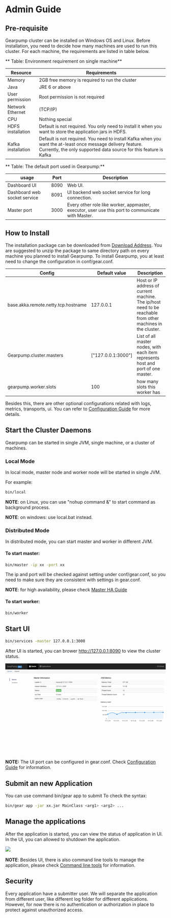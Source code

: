 # Admin Guide

## Pre-requisite

Gearpump cluster can be installed on Windows OS and Linux.
Before installation, you need to decide how many machines are used to run this cluster. For each machine, the requirements are listed in table below.

**  Table: Environment requirement on single machine**

Resource | Requirements
------------ | ---------------------------
Memory       | 2GB free memory is required to run the cluster
Java	       | JRE 6 or above
User permission | Root permission is not required
Network	Ethernet |(TCP/IP)
CPU	| Nothing special
HDFS installation	| Default is not required. You only need to install it when you want to store the application jars in HDFS.
Kafka installation |	Default is not required. You need to install Kafka when you want the at-least once message delivery feature. Currently, the only supported data source for this feature is Kafka 
	
**  Table: The default port used in Gearpump:**

| usage	| Port |	Description |
------------ | ---------------|------------
  Dashboard UI	| 8090	| Web UI. 
Dashboard web socket service |	8091 |	UI backend web socket service for long connection.
Master port |	3000 |	Every other role like worker, appmaster, executor, user use this port to communicate with Master.

## How to Install


The installation package can be downloaded from [Download Address](downloads/downloads/). You are suggested to unzip the package to same directory path on every machine you planned to install Gearpump.
To install Gearpump, you at least need to change the configuration in conf/gear.conf. 

Config	| Default value	| Description	
------------ | ---------------|------------
base.akka.remote.netty.tcp.hostname	| 127.0.0.1	 | Host or IP address of current machine. The ip/host need to be reachable from other machines in the cluster.	
Gearpump.cluster.masters |	["127.0.0.1:3000"] |	List of all master nodes, with each item represents host and port of one master. 
gearpump.worker.slots	 | 100 | how many slots this worker has
		
Besides this, there are other optional configurations related with logs, metrics, transports, ui. You can refer to [Configuration Guide](0.3/configuration_guide/) for more details.

## Start the Cluster Daemons

Gearpump can be started in single JVM, single machine, or a cluster of machines.

### Local Mode

In local mode, master node and worker node will be started in single JVM. 

For example:
```bash
bin/local
```

**NOTE**: on Linux, you can use "nohup command &" to start command as background process.

**NOTE**: on windows: use local.bat instead.

### Distributed Mode

In distributed mode, you can start master and worker in different JVM. 

#### To start master:
```bash
bin/master -ip xx -port xx
```

The ip and port will be checked against setting under conf/gear.conf, so you need to make sure they are consistent with settings in gear.conf.

**NOTE**: for high availability, please check [Master HA Guide](high_availability_guide.md)

#### To start worker: 
```bash
bin/worker
```

## Start UI

```bash
bin/services -master 127.0.0.1:3000
```

After UI is started, you can brower http://127.0.0.1:8090 to view the cluster status.

![](img/dashboard.gif)

**NOTE:** The UI port can be configured in gear.conf. Check [Configuration Guide](0.3/configuration_guide) for information.

## Submit an new Application

You can use command bin/gear app to submit To check the syntax:

```bash
bin/gear app -jar xx.jar MainClass <arg1> <arg2> ...
```

## Manage the applications

After the application is started, you can view the status of application in UI. In the UI, you can allowed to shutdown the application. 

![](img/dashboard_3.png)

**NOTE**: Besides UI, there is also command line tools to manage the application, please check [Command line tools](documents/commandlinesyntax) for information.

## Security

Every application have a submitter user. We will separate the application from different user, like different log folder for different applications. However, for now there is no authentication or authorization in place to protect against unauthorized access. 
